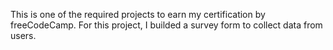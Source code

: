 This is one of the required projects to earn my certification by freeCodeCamp.
For this project, I builded a survey form to collect data from users.
